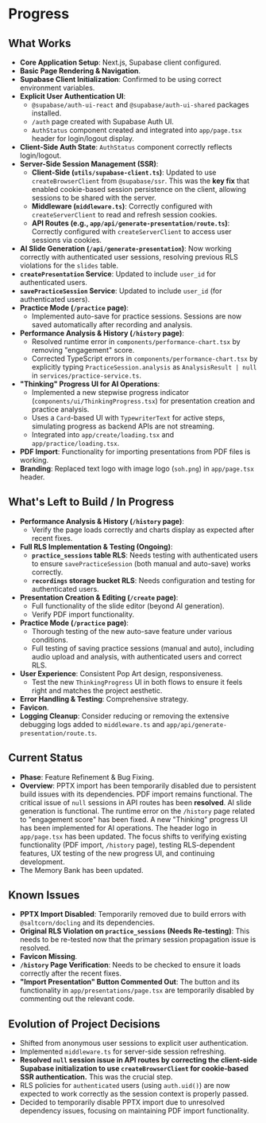 # Progress

## What Works
- **Core Application Setup**: Next.js, Supabase client configured.
- **Basic Page Rendering & Navigation**.
- **Supabase Client Initialization**: Confirmed to be using correct environment variables.
- **Explicit User Authentication UI**:
    - `@supabase/auth-ui-react` and `@supabase/auth-ui-shared` packages installed.
    - `/auth` page created with Supabase Auth UI.
    - `AuthStatus` component created and integrated into `app/page.tsx` header for login/logout display.
- **Client-Side Auth State**: `AuthStatus` component correctly reflects login/logout.
- **Server-Side Session Management (SSR)**:
    - **Client-Side (`utils/supabase-client.ts`)**: Updated to use `createBrowserClient` from `@supabase/ssr`. This was the **key fix** that enabled cookie-based session persistence on the client, allowing sessions to be shared with the server.
    - **Middleware (`middleware.ts`)**: Correctly configured with `createServerClient` to read and refresh session cookies.
    - **API Routes (e.g., `app/api/generate-presentation/route.ts`)**: Correctly configured with `createServerClient` to access user sessions via cookies.
- **AI Slide Generation (`/api/generate-presentation`)**: Now working correctly with authenticated user sessions, resolving previous RLS violations for the `slides` table.
- **`createPresentation` Service**: Updated to include `user_id` for authenticated users.
- **`savePracticeSession` Service**: Updated to include `user_id` (for authenticated users).
- **Practice Mode (`/practice` page)**:
    - Implemented auto-save for practice sessions. Sessions are now saved automatically after recording and analysis.
- **Performance Analysis & History (`/history` page)**:
    - Resolved runtime error in `components/performance-chart.tsx` by removing "engagement" score.
    - Corrected TypeScript errors in `components/performance-chart.tsx` by explicitly typing `PracticeSession.analysis` as `AnalysisResult | null` in `services/practice-service.ts`.
- **"Thinking" Progress UI for AI Operations**:
    - Implemented a new stepwise progress indicator (`components/ui/ThinkingProgress.tsx`) for presentation creation and practice analysis.
    - Uses a `Card`-based UI with `TypewriterText` for active steps, simulating progress as backend APIs are not streaming.
    - Integrated into `app/create/loading.tsx` and `app/practice/loading.tsx`.
- **PDF Import**: Functionality for importing presentations from PDF files is working.
- **Branding**: Replaced text logo with image logo (`soh.png`) in `app/page.tsx` header.

## What's Left to Build / In Progress
- **Performance Analysis & History (`/history` page)**:
    - Verify the page loads correctly and charts display as expected after recent fixes.
- **Full RLS Implementation & Testing (Ongoing)**:
    - **`practice_sessions` table RLS**: Needs testing with authenticated users to ensure `savePracticeSession` (both manual and auto-save) works correctly.
    - **`recordings` storage bucket RLS**: Needs configuration and testing for authenticated users.
- **Presentation Creation & Editing (`/create` page)**:
    - Full functionality of the slide editor (beyond AI generation).
    - Verify PDF import functionality.
- **Practice Mode (`/practice` page)**:
    - Thorough testing of the new auto-save feature under various conditions.
    - Full testing of saving practice sessions (manual and auto), including audio upload and analysis, with authenticated users and correct RLS.
- **User Experience**: Consistent Pop Art design, responsiveness.
    - Test the new `ThinkingProgress` UI in both flows to ensure it feels right and matches the project aesthetic.
- **Error Handling & Testing**: Comprehensive strategy.
- **Favicon**.
- **Logging Cleanup**: Consider reducing or removing the extensive debugging logs added to `middleware.ts` and `app/api/generate-presentation/route.ts`.

## Current Status
- **Phase**: Feature Refinement & Bug Fixing.
- **Overview**: PPTX import has been temporarily disabled due to persistent build issues with its dependencies. PDF import remains functional. The critical issue of `null` sessions in API routes has been **resolved**. AI slide generation is functional. The runtime error on the `/history` page related to "engagement score" has been fixed. A new "Thinking" progress UI has been implemented for AI operations. The header logo in `app/page.tsx` has been updated. The focus shifts to verifying existing functionality (PDF import, `/history` page), testing RLS-dependent features, UX testing of the new progress UI, and continuing development.
- The Memory Bank has been updated.

## Known Issues
- **PPTX Import Disabled**: Temporarily removed due to build errors with `@saltcorn/docling` and its dependencies.
- **Original RLS Violation on `practice_sessions` (Needs Re-testing)**: This needs to be re-tested now that the primary session propagation issue is resolved.
- **Favicon Missing**.
- **`/history` Page Verification**: Needs to be checked to ensure it loads correctly after the recent fixes.
- **"Import Presentation" Button Commented Out**: The button and its functionality in `app/presentations/page.tsx` are temporarily disabled by commenting out the relevant code.

## Evolution of Project Decisions
- Shifted from anonymous user sessions to explicit user authentication.
- Implemented `middleware.ts` for server-side session refreshing.
- **Resolved `null` session issue in API routes by correcting the client-side Supabase initialization to use `createBrowserClient` for cookie-based SSR authentication.** This was the crucial step.
- RLS policies for `authenticated` users (using `auth.uid()`) are now expected to work correctly as the session context is properly passed.
- Decided to temporarily disable PPTX import due to unresolved dependency issues, focusing on maintaining PDF import functionality.
